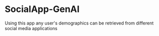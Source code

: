 # SocialApp-GenAI
Using this app any user's demographics can be retrieved from different social media applications
